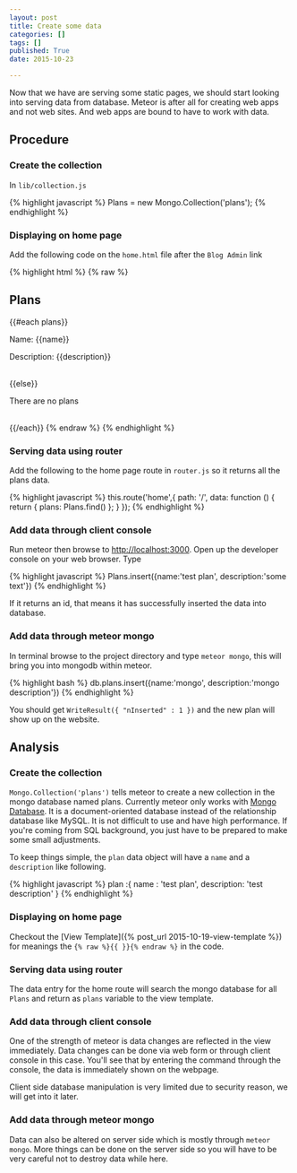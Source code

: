 ```yaml
---
layout: post
title: Create some data
categories: []
tags: []
published: True
date: 2015-10-23

---
```


Now that we have are serving some static pages, we should start looking into serving data from database. Meteor is after all for creating web apps and not web sites. And web apps are bound to have to work with data.

## Procedure

### Create the collection

In `lib/collection.js`

{% highlight javascript %}
Plans = new Mongo.Collection('plans');
{% endhighlight %}

### Displaying on home page

Add the following code on the `home.html` file after the `Blog Admin` link

{% highlight html %}
{% raw %}
<h2>Plans</h2>
{{#each plans}}
    <p>Name: {{name}}</p>
    <p>Description: {{description}}</p><br>
{{else}}
    <p>There are no plans</p><br>
{{/each}}
{% endraw %}
{% endhighlight %}

### Serving data using router

Add the following to the home page route in `router.js` so it returns all the plans data.

{% highlight javascript %}
this.route('home',{
    path: '/',
    data: function () {
        return { plans: Plans.find() };
    }
});
{% endhighlight %}

### Add data through client console

Run meteor then browse to <http://localhost:3000>. Open up the developer console on your web browser. Type 

{% highlight javascript %}
Plans.insert({name:'test plan', description:'some text'})
{% endhighlight %}

If it returns an id, that means it has successfully inserted the data into database.

### Add data through meteor mongo

In terminal browse to the project directory and type `meteor mongo`, this will bring you into mongodb within meteor. 


{% highlight bash %}
db.plans.insert({name:'mongo', description:'mongo description'})
{% endhighlight %}

You should get `WriteResult({ "nInserted" : 1 })` and the new plan will show up on the website.

## Analysis

### Create the collection

`Mongo.Collection('plans')` tells meteor to create a new collection in the mongo database named plans. Currently meteor only works with [Mongo Database](https://www.mongodb.org). It is a document-oriented database instead of the relationship database like MySQL. It is not difficult to use and have high performance. If you're coming from SQL background, you just have to be prepared to make some small adjustments. 


To keep things simple, the `plan` data object will have a `name` and a `description` like following. 

{% highlight javascript %}
plan :{
  name :       'test plan',
  description: 'test description'
}
{% endhighlight %}

### Displaying on home page

Checkout the [View Template]({% post_url 2015-10-19-view-template %}) for meanings the `{% raw %}{{ }}{% endraw %}` in the code. 

### Serving data using router

The data entry for the home route will search the mongo database for all `Plans` and return as `plans` variable to the view template.

### Add data through client console

One of the strength of meteor is data changes are reflected in the view immediately. Data changes can be done via web form or through client console in this case. You'll see that by entering the command through the console, the data is immediately shown on the webpage. 

Client side database manipulation is very limited due to security reason, we will get into it later. 

### Add data through meteor mongo

Data can also be altered on server side which is mostly through `meteor mongo`. More things can be done on the server side so you will have to be very careful not to destroy data while here. 